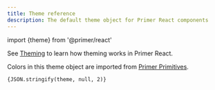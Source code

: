 ```yaml
---
title: Theme reference
description: The default theme object for Primer React components
---
```


import {theme} from '@primer/react'

<Note>

See [Theming](/theming) to learn how theming works in Primer React.

</Note>

Colors in this theme object are imported from [Primer Primitives](https://primer.style/primitives/colors).

<pre><code class="language-json">{JSON.stringify(theme, null, 2)}</code></pre>
